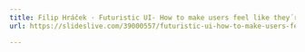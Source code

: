 ```yaml
---
title: Filip Hráček · Futuristic UI- How to make users feel like they´re in a sci-fi movie
url: https://slideslive.com/39000557/futuristic-ui-how-to-make-users-feel-like-they-re-in-a-scifi-movie

---
```

